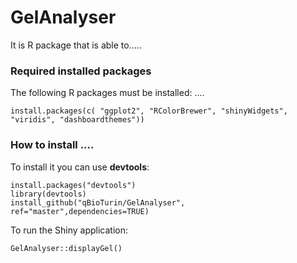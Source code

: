 # GelAnalyser

It is R package that is able to.....

### Required installed packages
The following R packages must be installed:
....

```
install.packages(c( "ggplot2", "RColorBrewer", "shinyWidgets", "viridis", "dashboardthemes"))
```

### How to install ....
To install it you can use  **devtools**:

```
install.packages("devtools")
library(devtools)
install_github("qBioTurin/GelAnalyser", ref="master",dependencies=TRUE)
```
To run the Shiny application:

```
GelAnalyser::displayGel()
```
